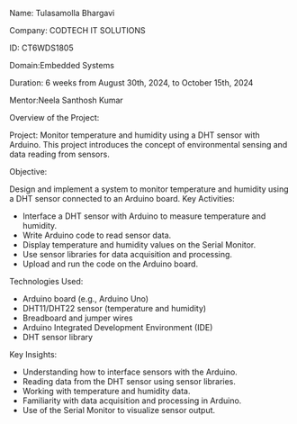 

Name: Tulasamolla Bhargavi

Company: CODTECH IT SOLUTIONS

ID: CT6WDS1805

Domain:Embedded Systems

Duration: 6 weeks from August 30th, 2024, to October 15th, 2024

Mentor:Neela Santhosh Kumar

Overview of the Project:

Project: Monitor temperature and humidity using a DHT sensor with Arduino. This project introduces the concept of environmental sensing and data reading from sensors.


 Objective:

Design and implement a system to monitor temperature and humidity using a DHT sensor connected to an Arduino board.
 Key Activities:

- Interface a DHT sensor with Arduino to measure temperature and humidity.
- Write Arduino code to read sensor data.
- Display temperature and humidity values on the Serial Monitor.
- Use sensor libraries for data acquisition and processing.
- Upload and run the code on the Arduino board.

 Technologies Used:

- Arduino board (e.g., Arduino Uno)
- DHT11/DHT22 sensor (temperature and humidity)
- Breadboard and jumper wires
- Arduino Integrated Development Environment (IDE)
- DHT sensor library

 Key Insights:

- Understanding how to interface sensors with the Arduino.
- Reading data from the DHT sensor using sensor libraries.
- Working with temperature and humidity data.
- Familiarity with data acquisition and processing in Arduino.
- Use of the Serial Monitor to visualize sensor output.
